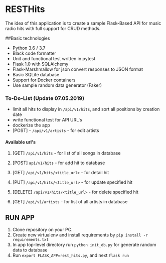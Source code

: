 # RESTHits

The idea of this application is to create a sample Flask-Based API for music radio hits with full support for CRUD methods.

##Basic technologies

* Python 3.6 / 3.7 
* Black code formatter
* Unit and functional test written in pytest
* Flask 1.0 with SQLAlchemy
* Flask-Marshmallow for json convert responses to JSON format
* Basic SQLite database
* Support for Docker containers
* Use sample random data generator (Faker)

### To-Do-List (Update 07.05.2019)

- limit all hits to display in ```/api/v1/hits```, and sort all positions by creation date
- write functional test for API URL's
- dockerize the app
- [POST] - ```/api/v1/artists``` - for edit artists

#### Available url's

1. [GET] ``` /api/v1/hits ``` - for list of all songs in database

2. [POST] ` api/v1/hits ` - for add hit to database

3. [GET] ``` /api/v1/hits/<title_url> ``` - for detail hit

4. [PUT] ``` /api/v1/hits/<title_url> ``` - for update specified hit

5. [DELETE] ``` /api/v1/hits/<title_url> ``` - for delete specified hit

6. [GET] ``` /api/v1/artists ``` - for list of all artists in database


## RUN APP

1. Clone repository on your PC.
2. Create new virtualenv and install requirements by ```pip install -r requirements.txt```
3. In app top-level directory run ```python init_db.py``` for generate random data to database
4. Run ```export FLASK_APP=rest_hits.py```, and next ``` flask run ```
